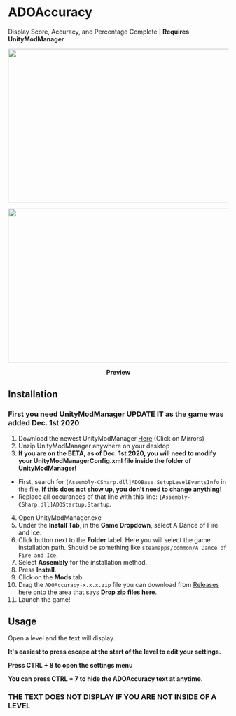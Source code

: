 # ADOAccuracy
Display Score, Accuracy, and Percentage Complete | **Requires UnityModManager**

<p align="left"><img src="https://i.imgur.com/UgW4vFg.png" width="624" height="351"></p><p align="right"><img src="https://media.discordapp.net/attachments/583339735645421568/783433051023474708/unknown.png?width=1248&height=702" width="624" height="351"></p>

<p align="center"><b>Preview</b></p>

## Installation

### First you need UnityModManager UPDATE IT as the game was added Dec. 1st 2020

1. Download the newest UnityModManager [Here](https://www.nexusmods.com/site/mods/21) (Click on Mirrors)
2. Unzip UnityModManager anywhere on your desktop
3. **If you are on the BETA, as of Dec. 1st 2020, you will need to modify your UnityModManagerConfig.xml file inside the folder of UnityModManager!**
  - First, search for `[Assembly-CSharp.dll]ADOBase.SetupLevelEventsInfo` in the file. **If this does not show up, you don't need to change anything!**
  - Replace all occurances of that line with this line: `[Assembly-CSharp.dll]ADOStartup.Startup`.
4. Open UnityModManager.exe
5. Under the **Install Tab**, in the **Game Dropdown**, select A Dance of Fire and Ice.
6. Click button next to the **Folder** label. Here you will select the game installation path. Should be something like `steamapps/common/A Dance of Fire and Ice`.
7. Select **Assembly** for the installation method.
8. Press **Install**.
9. Click on the **Mods** tab.
9. Drag the `ADOAccuracy-x.x.x.zip` file you can download from [Releases here](https://github.com/M4cs/ADOAccuracy/releases) onto the area that says **Drop zip files here**.
10. Launch the game!

## Usage

Open a level and the text will display.

**It's easiest to press escape at the start of the level to edit your settings.**

**Press CTRL + 8 to open the settings menu**

**You can press CTRL + 7 to hide the ADOAccuracy text at anytime.**

### THE TEXT DOES NOT DISPLAY IF YOU ARE NOT INSIDE OF A LEVEL
